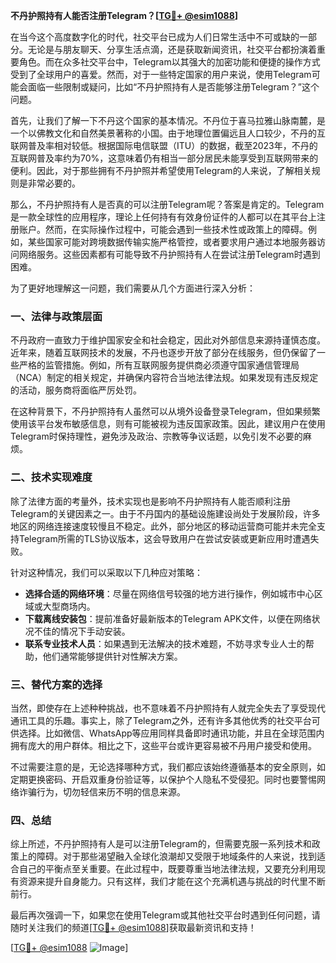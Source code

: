 **不丹护照持有人能否注册Telegram？[[TG💪+ @esim1088](https://t.me/s/esim1088)]**

在当今这个高度数字化的时代，社交平台已成为人们日常生活中不可或缺的一部分。无论是与朋友聊天、分享生活点滴，还是获取新闻资讯，社交平台都扮演着重要角色。而在众多社交平台中，Telegram以其强大的加密功能和便捷的操作方式受到了全球用户的喜爱。然而，对于一些特定国家的用户来说，使用Telegram可能会面临一些限制或疑问，比如“不丹护照持有人是否能够注册Telegram？”这个问题。

首先，让我们了解一下不丹这个国家的基本情况。不丹位于喜马拉雅山脉南麓，是一个以佛教文化和自然美景著称的小国。由于地理位置偏远且人口较少，不丹的互联网普及率相对较低。根据国际电信联盟（ITU）的数据，截至2023年，不丹的互联网普及率约为70%，这意味着仍有相当一部分居民未能享受到互联网带来的便利。因此，对于那些拥有不丹护照并希望使用Telegram的人来说，了解相关规则是非常必要的。

那么，不丹护照持有人是否真的可以注册Telegram呢？答案是肯定的。Telegram是一款全球性的应用程序，理论上任何持有有效身份证件的人都可以在其平台上注册账户。然而，在实际操作过程中，可能会遇到一些技术性或政策上的障碍。例如，某些国家可能对跨境数据传输实施严格管控，或者要求用户通过本地服务器访问网络服务。这些因素都有可能导致不丹护照持有人在尝试注册Telegram时遇到困难。

为了更好地理解这一问题，我们需要从几个方面进行深入分析：

### 一、法律与政策层面

不丹政府一直致力于维护国家安全和社会稳定，因此对外部信息来源持谨慎态度。近年来，随着互联网技术的发展，不丹也逐步开放了部分在线服务，但仍保留了一些严格的监管措施。例如，所有互联网服务提供商必须遵守国家通信管理局（NCA）制定的相关规定，并确保内容符合当地法律法规。如果发现有违反规定的活动，服务商将面临严厉处罚。

在这种背景下，不丹护照持有人虽然可以从境外设备登录Telegram，但如果频繁使用该平台发布敏感信息，则有可能被视为违反国家政策。因此，建议用户在使用Telegram时保持理性，避免涉及政治、宗教等争议话题，以免引发不必要的麻烦。

### 二、技术实现难度

除了法律方面的考量外，技术实现也是影响不丹护照持有人能否顺利注册Telegram的关键因素之一。由于不丹国内的基础设施建设尚处于发展阶段，许多地区的网络连接速度较慢且不稳定。此外，部分地区的移动运营商可能并未完全支持Telegram所需的TLS协议版本，这会导致用户在尝试安装或更新应用时遭遇失败。

针对这种情况，我们可以采取以下几种应对策略：
- **选择合适的网络环境**：尽量在网络信号较强的地方进行操作，例如城市中心区域或大型商场内。
- **下载离线安装包**：提前准备好最新版本的Telegram APK文件，以便在网络状况不佳的情况下手动安装。
- **联系专业技术人员**：如果遇到无法解决的技术难题，不妨寻求专业人士的帮助，他们通常能够提供针对性解决方案。

### 三、替代方案的选择

当然，即使存在上述种种挑战，也不意味着不丹护照持有人就完全失去了享受现代通讯工具的乐趣。事实上，除了Telegram之外，还有许多其他优秀的社交平台可供选择。比如微信、WhatsApp等应用同样具备即时通讯功能，并且在全球范围内拥有庞大的用户群体。相比之下，这些平台或许更容易被不丹用户接受和使用。

不过需要注意的是，无论选择哪种方式，我们都应该始终遵循基本的安全原则，如定期更换密码、开启双重身份验证等，以保护个人隐私不受侵犯。同时也要警惕网络诈骗行为，切勿轻信来历不明的信息来源。

### 四、总结

综上所述，不丹护照持有人是可以注册Telegram的，但需要克服一系列技术和政策上的障碍。对于那些渴望融入全球化浪潮却又受限于地域条件的人来说，找到适合自己的平衡点至关重要。在此过程中，既要尊重当地法律法规，又要充分利用现有资源来提升自身能力。只有这样，我们才能在这个充满机遇与挑战的时代里不断前行。

最后再次强调一下，如果您在使用Telegram或其他社交平台时遇到任何问题，请随时关注我们的频道[[TG💪+ @esim1088](https://t.me/s/esim1088)]获取最新资讯和支持！

[[TG💪+ @esim1088](https://t.me/s/esim1088) ![Image](https://i.postimg.cc/4NQfJmqS/Snipaste-2025-05-13-00-14-12.png)]